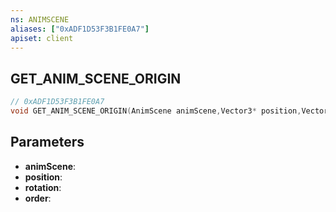 ```yaml
---
ns: ANIMSCENE
aliases: ["0xADF1D53F3B1FE0A7"]
apiset: client
---
```

## GET_ANIM_SCENE_ORIGIN

```c
// 0xADF1D53F3B1FE0A7
void GET_ANIM_SCENE_ORIGIN(AnimScene animScene,Vector3* position,Vector3* rotation,int order);
```


## Parameters
* **animScene**:
* **position**:
* **rotation**:
* **order**:



